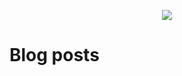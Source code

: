 <div align="center">
  <p>

  <a href="https://github.com/hidadeng">

  <img src="https://github-readme-stats.vercel.app/api?username=hidadeng&show_icons=true&theme=default&hide=contribs,issues" />

  </a>
  
  </p>
 
</div>


# Blog posts
<!-- BLOG-POST-LIST:START -->
<!-- BLOG-POST-LIST:END -->

